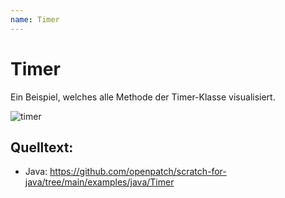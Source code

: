 ```yaml
---
name: Timer
---
```


# Timer

Ein Beispiel, welches alle Methode der Timer-Klasse visualisiert.

![timer](/assets/timer.gif)

## Quelltext:

- Java: https://github.com/openpatch/scratch-for-java/tree/main/examples/java/Timer

